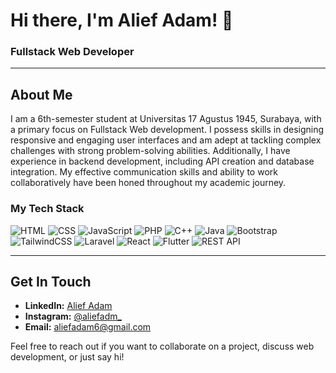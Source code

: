 # Hi there, I'm Alief Adam! 👋

### Fullstack Web Developer

---

## About Me

I am a 6th-semester student at Universitas 17 Agustus 1945, Surabaya, with a primary focus on Fullstack Web development. I possess skills in designing responsive and engaging user interfaces and am adept at tackling complex challenges with strong problem-solving abilities. Additionally, I have experience in backend development, including API creation and database integration. My effective communication skills and ability to work collaboratively have been honed throughout my academic journey.

### My Tech Stack

![HTML](https://img.shields.io/badge/HTML-E34F26?style=for-the-badge&logo=html5&logoColor=white)
![CSS](https://img.shields.io/badge/CSS-1572B6?style=for-the-badge&logo=css3&logoColor=white)
![JavaScript](https://img.shields.io/badge/JavaScript-F7DF1E?style=for-the-badge&logo=javascript&logoColor=black)
![PHP](https://img.shields.io/badge/PHP-777BB4?style=for-the-badge&logo=php&logoColor=white)
![C++](https://img.shields.io/badge/C++-00599C?style=for-the-badge&logo=cplusplus&logoColor=white)
![Java](https://img.shields.io/badge/Java-007396?style=for-the-badge&logo=java&logoColor=white)
![Bootstrap](https://img.shields.io/badge/Bootstrap-563D7C?style=for-the-badge&logo=bootstrap&logoColor=white)
![TailwindCSS](https://img.shields.io/badge/Tailwind_CSS-38B2AC?style=for-the-badge&logo=tailwind-css&logoColor=white)
![Laravel](https://img.shields.io/badge/Laravel-FF2D20?style=for-the-badge&logo=laravel&logoColor=white)
![React](https://img.shields.io/badge/React-20232A?style=for-the-badge&logo=react&logoColor=61DAFB)
![Flutter](https://img.shields.io/badge/Flutter-02569B?style=for-the-badge&logo=flutter&logoColor=white)
![REST API](https://img.shields.io/badge/REST_API-0096D6?style=for-the-badge&logo=rest-api&logoColor=white)

---

## Get In Touch

- **LinkedIn:** [Alief Adam](https://linkedin.com/in/aliefadam)
- **Instagram:** [@aliefadm_](https://instagram.com/aliefadm_)
- **Email:** [aliefadam6@gmail.com](mailto:aliefadam6@gmail.com)

Feel free to reach out if you want to collaborate on a project, discuss web development, or just say hi!

